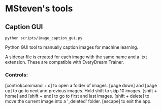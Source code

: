 # MSteven's tools

## Caption GUI

    python scripts/image_caption_gui.py

Python GUI tool to manually caption images for machine learning.

A sidecar file is created for each image with the same name and a .txt extension. These are compatible with EveryDream Trainer. 

### Controls:
[control/command + o] to open a folder of images.
[page down] and [page up] to go to next and previous images. Hold shift to skip 10 images.
[shift + home] and [shift + end] to go to first and last images.
[shift + delete] to move the current image into a '_deleted' folder.
[escape] to exit the app.